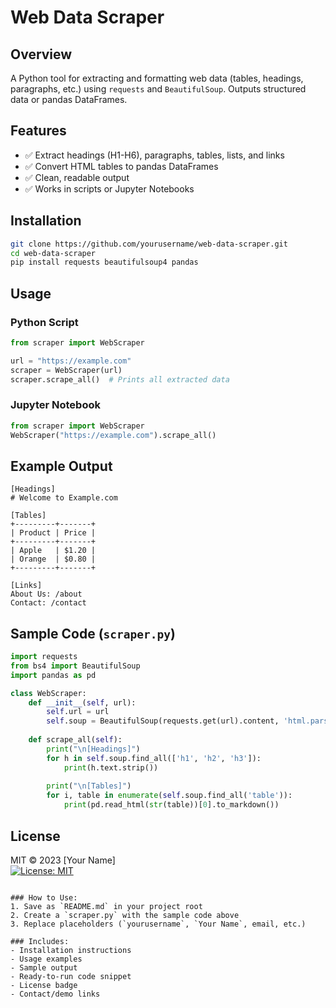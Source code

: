 
# Web Data Scraper

## Overview

A Python tool for extracting and formatting web data (tables, headings, paragraphs, etc.) using `requests` and `BeautifulSoup`. Outputs structured data or pandas DataFrames.

## Features

- ✅ Extract headings (H1-H6), paragraphs, tables, lists, and links
- ✅ Convert HTML tables to pandas DataFrames
- ✅ Clean, readable output
- ✅ Works in scripts or Jupyter Notebooks

## Installation

```bash
git clone https://github.com/yourusername/web-data-scraper.git
cd web-data-scraper
pip install requests beautifulsoup4 pandas
```

## Usage

### Python Script
```python
from scraper import WebScraper

url = "https://example.com"
scraper = WebScraper(url)
scraper.scrape_all()  # Prints all extracted data
```

### Jupyter Notebook
```python
from scraper import WebScraper
WebScraper("https://example.com").scrape_all()
```

## Example Output
```
[Headings]
# Welcome to Example.com

[Tables]
+---------+-------+
| Product | Price |
+---------+-------+
| Apple   | $1.20 |
| Orange  | $0.80 |
+---------+-------+

[Links]
About Us: /about
Contact: /contact
```

## Sample Code (`scraper.py`)
```python
import requests
from bs4 import BeautifulSoup
import pandas as pd

class WebScraper:
    def __init__(self, url):
        self.url = url
        self.soup = BeautifulSoup(requests.get(url).content, 'html.parser')
    
    def scrape_all(self):
        print("\n[Headings]")
        for h in self.soup.find_all(['h1', 'h2', 'h3']):
            print(h.text.strip())
        
        print("\n[Tables]")
        for i, table in enumerate(self.soup.find_all('table')):
            print(pd.read_html(str(table))[0].to_markdown())
```

## License
MIT © 2023 [Your Name]  
[![License: MIT](https://img.shields.io/badge/License-MIT-yellow.svg)](https://opensource.org/licenses/MIT)
```

### How to Use:
1. Save as `README.md` in your project root
2. Create a `scraper.py` with the sample code above
3. Replace placeholders (`yourusername`, `Your Name`, email, etc.)

### Includes:
- Installation instructions
- Usage examples
- Sample output
- Ready-to-run code snippet
- License badge
- Contact/demo links

